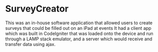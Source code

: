 # SurveyCreator
This was an in-house software application that allowed users to create surveys that could be filled out on an iPad at events
It had a client app which was built in CodeIgniter that was loaded onto the device and run through a LAMP stack emulator, and a server which would receive and transfer data using ajax.
